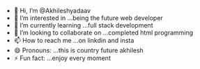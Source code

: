 - 👋 Hi, I’m @Akhileshyadaav
- 👀 I’m interested in ...being the future web developer
- 🌱 I’m currently learning ...full stack development
- 💞️ I’m looking to collaborate on ...completed html programming
- 📫 How to reach me ...on linkdin and insta 
- 😄 Pronouns: ...this is country future akhilesh 
- ⚡ Fun fact: ...enjoy every moment

<!---
Akhileshyadaav/Akhileshyadaav is a ✨ special ✨ repository because its `README.md` (this file) appears on your GitHub profile.
You can click the Preview link to take a look at your changes.
--->

